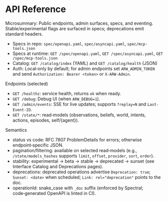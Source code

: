 # API Reference

Microsummary: Public endpoints, admin surfaces, specs, and eventing. Stable/experimental flags are surfaced in specs; deprecations emit standard headers.

- Specs in repo: `spec/openapi.yaml`, `spec/asyncapi.yaml`, `spec/mcp-tools.json`
- Specs at runtime: `GET /spec/openapi.yaml`, `GET /spec/asyncapi.yaml`, `GET /spec/mcp-tools.json`
- Catalog: `GET /catalog/index` (YAML) and `GET /catalog/health` (JSON)
- Auth: Local‑only by default; for admin endpoints set `ARW_ADMIN_TOKEN` and send `Authorization: Bearer <token>` or `X-ARW-Admin`.

Endpoints (selected)
- `GET /healthz`: service health, returns `ok` when ready.
- `GET /debug`: Debug UI (when `ARW_DEBUG=1`).
- `GET /admin/events`: SSE for live updates; supports `?replay=N` and `Last-Event-ID`.
- `GET /state/*`: read‑models (observations, beliefs, world, intents, actions, episodes, self/{agent}).

Semantics
- status vs code: RFC 7807 ProblemDetails for errors; otherwise endpoint‑specific JSON.
- pagination/filtering: available on selected read‑models (e.g., `/state/models_hashes` supports `limit`, `offset`, `provider`, `sort`, `order`).
- stability: experimental → beta → stable → deprecated → sunset (see Interface Catalog and Deprecations pages).
- deprecations: deprecated operations advertise `Deprecation: true`; `Sunset: <date>` when scheduled; `Link: rel="deprecation"` points to the doc.
- operationId: snake_case with `_doc` suffix (enforced by Spectral; code‑generated OpenAPI is linted in CI).
